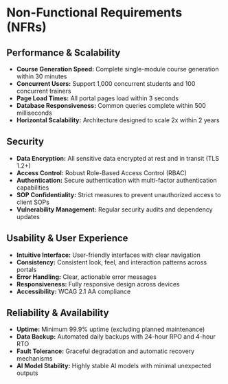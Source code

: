 # Non-Functional Requirements (NFRs)

## Performance & Scalability
- **Course Generation Speed:** Complete single-module course generation within 30 minutes
- **Concurrent Users:** Support 1,000 concurrent students and 100 concurrent trainers
- **Page Load Times:** All portal pages load within 3 seconds
- **Database Responsiveness:** Common queries complete within 500 milliseconds
- **Horizontal Scalability:** Architecture designed to scale 2x within 2 years

## Security
- **Data Encryption:** All sensitive data encrypted at rest and in transit (TLS 1.2+)
- **Access Control:** Robust Role-Based Access Control (RBAC)
- **Authentication:** Secure authentication with multi-factor authentication capabilities
- **SOP Confidentiality:** Strict measures to prevent unauthorized access to client SOPs
- **Vulnerability Management:** Regular security audits and dependency updates

## Usability & User Experience
- **Intuitive Interface:** User-friendly interfaces with clear navigation
- **Consistency:** Consistent look, feel, and interaction patterns across portals
- **Error Handling:** Clear, actionable error messages
- **Responsiveness:** Fully responsive design across devices
- **Accessibility:** WCAG 2.1 AA compliance

## Reliability & Availability
- **Uptime:** Minimum 99.9% uptime (excluding planned maintenance)
- **Data Backup:** Automated daily backups with 24-hour RPO and 4-hour RTO
- **Fault Tolerance:** Graceful degradation and automatic recovery mechanisms
- **AI Model Stability:** Highly stable AI models with minimal unexpected outputs